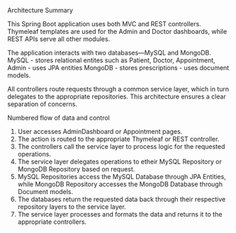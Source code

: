 Architecture Summary

This Spring Boot application uses both MVC and REST controllers. 
Thymeleaf templates are used for the Admin and Doctor dashboards, while REST APIs serve all other modules. 

The application interacts with two databases—MySQL and MongoDB. 
  MySQL - stores relational entites such as Patient, Doctor, Appointment, Admin 
        - uses JPA entities
  MongoDB - stores prescriptions
          -  uses document models.
   
All controllers route requests through a common service layer, which in turn delegates to the appropriate repositories.
This architecture ensures a clear separation of concerns.



Numbered flow of data and control

1. User accesses AdminDashboard or Appointment pages.
2. The action is routed to the appropriate Thymeleaf or REST controller.
3. The controllers call the service layer to process logic for the requested operations.
4. The service layer delegates operations to etheir MySQL Repository or MongoDB Repository based on request.
5. MySQL Repositories access the MySQL Database through JPA Entities, while MongoDB Repository accesses the MongoDB Database through Document models.
6. The databases return the requested data back through their respective repository layers to the service layer.
7. The service layer processes and formats the data and  returns it to the appropriate controllers.
